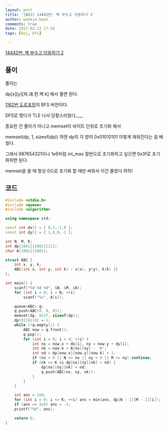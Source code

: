```yaml
---
layout: post
title: '[BOJ] 14442번: 벽 부수고 이동하기 2'
author: wookje.kwon
comments: true
date: 2017-02-22 17:54
tags: [boj, bfs]

---
```


[14442번: 벽 부수고 이동하기 2](https://www.acmicpc.net/problem/14442)

## 풀이

풀이는  

dp[x][y][파.괘.한.벽 k] 해서 풀면 된다.  

[1162번 도로포장](http://wookje.dance/2017/02/17/boj-1162-%EB%8F%84%EB%A1%9C%ED%8F%AC%EC%9E%A5/)의 BFS 버전이다.  

DFS로 짰다가 TLE 나서 당황스러웠다,,,,,,  

중요한 건 풀이가 아니고 memset이 바이트 단위로 초기화 해서  

memset(dp, 1, sizeof(dp)) 하면 dp의 각 방이 0x01010101 이렇게 채워진다는 걸 배웠다.  

그래서 987654321이나 1e9처럼 int_max 절반으로 초기화하고 싶으면 0x3f로 초기화하면 된다.  

memset을 쓸 때 항상 0으로 초기화 할 때만 써와서 이건 몰랐다 하하!  



## 코드

```cpp
#include <stdio.h>
#include <queue>
#include <algorithm>

using namespace std;

const int dx[] = { 0,1,-1,0 };
const int dy[] = { 1,0,0,-1 };

int N, M, K;
int dp[1001][1001][11];
char A[1001][1001];

struct ABC {
	int x, y, k;
	ABC(int x, int y, int k) : x(x), y(y), k(k) {}
};

int main() {
	scanf("%d %d %d", &N, &M, &K);
	for (int i = 0; i < N; ++i)
		scanf("%s", A[i]);

	queue<ABC> q;
	q.push(ABC(0, 0, 0));
	memset(dp, 0x3f, sizeof(dp));
	dp[0][0][0] = 1;
	while (!q.empty()) {
		ABC now = q.front();
		q.pop();
		for (int i = 0; i < 4; ++i) {
			int nx = now.x + dx[i], ny = now.y + dy[i];
			int nk = now.k + A[nx][ny] - '0';
			int nd = dp[now.x][now.y][now.k] + 1;
			if (nx < 0 || N <= nx || ny < 0 || M <= ny) continue;
			if (nk <= K && dp[nx][ny][nk] > nd) {
				dp[nx][ny][nk] = nd;
				q.push(ABC(nx, ny, nk));
			}
		}
	}

	int ans = 1e9;
	for (int i = 0; i <= K; ++i) ans = min(ans, dp[N - 1][M - 1][i]);
	if (ans == 1e9) ans = -1;
	printf("%d", ans);

	return 0;
}
```